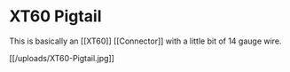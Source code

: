 # XT60 Pigtail

This is basically an [[XT60]] [[Connector]] with a little bit of 14 gauge wire.

[[/uploads/XT60-Pigtail.jpg]]
